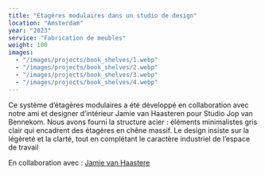 ```yaml
---
title: "Étagères modulaires dans un studio de design"
location: "Amsterdam"
year: "2023"
service: "Fabrication de meubles"
weight: 100
images:
  - "/images/projects/book_shelves/1.webp"
  - "/images/projects/book_shelves/2.webp"
  - "/images/projects/book_shelves/3.webp"
  - "/images/projects/book_shelves/4.webp"
---
```


Ce système d’étagères modulaires a été développé en collaboration avec notre ami et designer d’intérieur Jamie van Haasteren pour Studio Jop van Bennekom. Nous avons fourni la structure acier : éléments minimalistes gris clair qui encadrent des étagères en chêne massif. Le design insiste sur la légèreté et la clarté, tout en complétant le caractère industriel de l’espace de travail

En collaboration avec : [Jamie van Haastere](https://instagram.com/jwauw)
